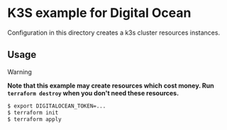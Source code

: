 #  K3S example for Digital Ocean

Configuration in this directory creates a k3s cluster resources instances.

## Usage

> [!warning]
> **Note that this example may create resources which cost money. Run `terraform destroy` when you don't need these resources.**

```bash
$ export DIGITALOCEAN_TOKEN=...
$ terraform init
$ terraform apply
```
